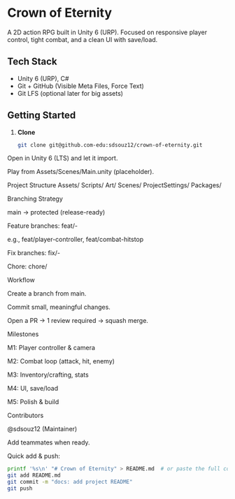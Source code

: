 # Crown of Eternity

A 2D action RPG built in Unity 6 (URP). Focused on responsive player control, tight combat, and a clean UI with save/load.

## Tech Stack
- Unity 6 (URP), C#
- Git + GitHub (Visible Meta Files, Force Text)
- Git LFS (optional later for big assets)

## Getting Started
1. **Clone**
   ```bash
   git clone git@github.com-edu:sdsouz12/crown-of-eternity.git

Open in Unity 6 (LTS) and let it import.

Play from Assets/Scenes/Main.unity (placeholder).


Project Structure
Assets/
  Scripts/
  Art/
  Scenes/
ProjectSettings/
Packages/


Branching Strategy

main → protected (release-ready)

Feature branches: feat/<area>-<short-desc>

e.g., feat/player-controller, feat/combat-hitstop

Fix branches: fix/<area>-<issue>

Chore: chore/<task>

Workflow

Create a branch from main.

Commit small, meaningful changes.

Open a PR → 1 review required → squash merge.

Milestones

M1: Player controller & camera

M2: Combat loop (attack, hit, enemy)

M3: Inventory/crafting, stats

M4: UI, save/load

M5: Polish & build

Contributors

@sdsouz12 (Maintainer)

Add teammates when ready.



Quick add & push:
```bash
printf '%s\n' "# Crown of Eternity" > README.md  # or paste the full content above
git add README.md
git commit -m "docs: add project README"
git push




